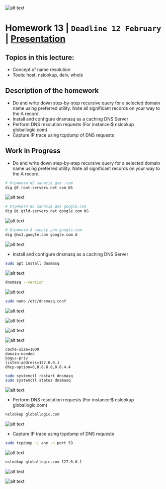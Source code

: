 ![alt text](screen/logo.png)
# Homework 13 | `Deadline 12 February` | [Presentation](https://github.com/iPlugin/EDUC/blob/main/os_network/pres/GlobalLogic%20Lec5%20Domain%20name%20system.pdf)
## Topics in this lecture:
- Concept of name resolution 
- Tools: host, nslookup, delv, whois

## Description of the homework
- Do and write down step-by-step recursive query for a selected domain name using preferred utility. Note all significant records on your way to the A record.
- Install and configure dnsmasq as a caching DNS Server
- Perform DNS resolution requests (For instance:$ nslookup globallogic.com)
- Capture IP trace using tcpdump of DNS requests

## Work in Progress
- Do and write down step-by-step recursive query for a selected domain name using preferred utility. Note all significant records on your way to the A record.
``` Bash
# Отримати NS записів для .com
dig @f.root-servers.net com NS
```

![alt text](screen/image.png)

``` Bash
# Отримати NS записів для google.com
dig @i.gtld-servers.net google.com NS
```

![alt text](screen/image-1.png)

``` Bash
# Отримати А запису для google.com
dig @ns1.google.com google.com A
```

![alt text](screen/image-2.png)

- Install and configure dnsmasq as a caching DNS Server

``` Bash
sudo apt install dnsmasq
```

![alt text](screen/image-3.png)

``` Bash
dnsmasq --version
```

![alt text](screen/image-4.png)

``` Bash
sudo nano /etc/dnsmasq.conf
```

![alt text](screen/image-5.png)

![alt text](screen/image-6.png)

![alt text](screen/image-7.png)

![alt text](screen/image-8.png)

```
cache-size=1000
domain-needed 
bogus-priv
listen-address=127.0.0.1
dhcp-option=6,8.8.8.8,8.8.4.4
```

``` Bash
sudo systemctl restart dnsmasq
sudo systemctl status dnsmasq
```

![alt text](screen/image-9.png)

- Perform DNS resolution requests (For instance:$ nslookup globallogic.com)

``` Bash
nslookup globallogic.com
```

![alt text](screen/image-10.png)

- Capture IP trace using tcpdump of DNS requests

``` Bash
sudo tcpdump -i any -n port 53
```

![alt text](screen/image-11.png)

``` Bash
nslookup globallogic.com 127.0.0.1
```

![alt text](screen/image-12.png)

![alt text](screen/image-13.png)